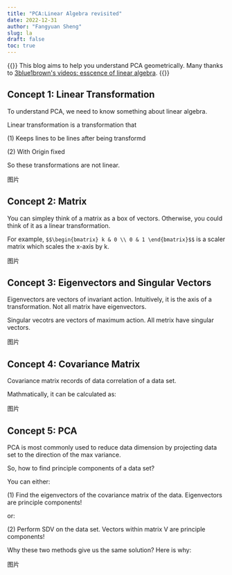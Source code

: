 ```yaml
---
title: "PCA:Linear Algebra revisited"
date: 2022-12-31
author: "Fangyuan Sheng"
slug: la
draft: false
toc: true
---
```

{{<block class="info">}}
This blog aims to help you understand PCA geometrically. Many thanks to [3blue1brown's videos: esscence of linear algebra](https://www.3blue1brown.com/topics/linear-algebra). 
{{<end>}}

## Concept 1: Linear Transformation

To understand PCA, we need to know something about linear algebra. 

Linear transformation is a transformation that

(1) Keeps lines to be lines after being transformd

(2) With Origin fixed

So these transformations are not linear.

图片

## Concept 2: Matrix

You can simpley think of a matrix as a box of vectors. Otherwise, you could think of it as a linear transformation.

For example, `$$\begin{bmatrix} k & 0 \\ 0 & 1 \end{bmatrix}$$` is a scaler matrix which scales the x-axis by k.

图片

## Concept 3: Eigenvectors and Singular Vectors

Eigenvectors are vectors of invariant action. Intuitively, it is the axis of a transformation. Not all matrix have eigenvectors.

Singular vecotrs are vectors of maximum action. All metrix have singular vectors.

图片


## Concept 4: Covariance Matrix

Covariance matrix records of data correlation of a data set.

Mathmatically, it can be calculated as:


图片
## Concept 5: PCA

PCA is most commonly used to reduce data dimension by projecting data set to the direction of the max variance.

So, how to find principle components of a data set?

You can either:

(1) Find the eigenvectors of the covariance matrix of the data. Eigenvectors are principle components!

or:

(2) Perform SDV on the data set. Vectors within matrix V are principle components!

Why these two methods give us the same solution? Here is why:

图片

